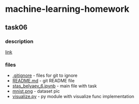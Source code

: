 # machine-learning-homework

## task06

### description

[link](http://mit.spbau.ru/sewiki/images/a/ad/ML17-Homework6.pdf)

### files

* [.gitignore](.gitignore) - files for git to ignore
* [README.md](README.md) - git README file
* [stas_belyaev_6.ipynb](stas_belyaev_6.ipynb) - main file with task
* [mnist.png](mnist.png) - dataset pic
* [visualize.py](visualize.py) - py module with visualize func implementation